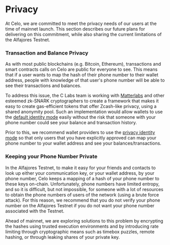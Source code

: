 # Privacy

At Celo, we are committed to meet the privacy needs of our users at the time of mainnet launch. This section describes our future plans for delivering on this commitment, while also sharing the current limitations of the Alfajores Testnet.

### Transaction and Balance Privacy

As with most public blockchains \(e.g. Bitcoin, Ethereum\), transactions and smart contracts calls on Celo are public for everyone to see. This means that if a user wants to map the hash of their phone number to their wallet address, people with knowledge of that user's phone number will be able to see their transactions and balances.

To address this issue, the C Labs team is working with [Matterlabs](https://matterlabs.dev) and other esteemed zk-SNARK cryptographers to create a framework that makes it easy to create gas-efficient tokens that offer Zcash-like privacy, using a shared anonymity pool. Such an implementation would allow wallets to use the [default identity mode](identity/) easily without the risk that someone with your phone number could see your balance and transaction history.

Prior to this, we recommend wallet providers to use the [privacy identity mode](identity/#privacy-mode) so that only users that you have explicitly approved can map your phone number to your wallet address and see your balances/transactions.

### Keeping your Phone Number Private

In the Alfajores Testnet, to make it easy for your friends and contacts to look up either your communication key, or your wallet address, by your phone number, Celo keeps a mapping of a hash of your phone number to these keys on-chain. Unfortunately, phone numbers have limited entropy, and so it is difficult, but not impossible, for someone with a lot of resources to obtain the phone numbers of users of the network \(using a brute force attack\). For this reason, we recommend that you do not verify your phone number on the Alfajores Testnet if you do not want your phone number associated with the Testnet.

Ahead of mainnet, we are exploring solutions to this problem by encrypting the hashes using trusted execution environments and by introducing rate limiting through cryptographic means such as timebox puzzles, remote hashing, or through leaking shares of your private key.
